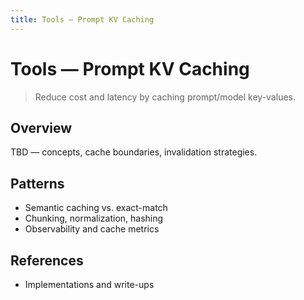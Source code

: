 ```yaml
---
title: Tools — Prompt KV Caching
---
```


# Tools — Prompt KV Caching

> Reduce cost and latency by caching prompt/model key-values.

## Overview

TBD — concepts, cache boundaries, invalidation strategies.

## Patterns

- Semantic caching vs. exact-match
- Chunking, normalization, hashing
- Observability and cache metrics

## References

- Implementations and write-ups

